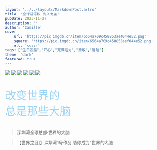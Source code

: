 ```yaml
---
layout: '../../layouts/MarkdownPost.astro'
title: '全球话语权 先入为主'
pubDate: 2023-11-27
description: ''
author: 'Camille'
cover:
    url: 'https://pic.imgdb.cn/item/6564a709c458853aef044e52.png'
    square: 'https://pic.imgdb.cn/item/6564a709c458853aef044e52.png'
    alt: 'cover'
tags: ["生日祝福","开心","充满活力","勇敢","冒险"]
theme: 'dark'
featured: true
---
```


<img src="https://pic.imgdb.cn/item/6564a709c458853aef044d45.png"/>
<img src="https://pic.imgdb.cn/item/6564a709c458853aef044de4.png"/>
<img src="https://pic.imgdb.cn/item/6564a709c458853aef044e52.png"/>
<img src="https://pic.imgdb.cn/item/6564a709c458853aef044eab.png"/>
<img src="https://pic.imgdb.cn/item/6564a709c458853aef044ef5.png"/>
<img src="https://pic.imgdb.cn/item/6564b4c0c458853aef41207d.jpg"/>

<br>

<p style="font-size: 36px; color: #9fd5f3;">
    改变世界的
    <br>
    总是那些大脑
</p>

> 深圳湾全球总部·世界的大脑

> 【世界之冠]】深圳湾1号作品 助你成为“世界的大脑